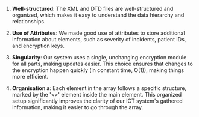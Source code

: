 1. **Well-structured**: The XML and DTD files are well-structured and organized, which makes it easy to understand the data hierarchy and relationships.

2. **Use of Attributes**: We made good use of attributes to store additional information about elements, such as severity of incidents, patient IDs, and encryption keys.

3. **Singularity**: Our system uses a single, unchanging encryption module for all parts, making updates easier. This choice ensures that changes to the encryption happen quickly (in constant time, O(1)), making things more efficient. 

4. **Organisation a**: Each element in the array follows a specific structure, marked by the '<<data>>' element inside the main element. This organized setup significantly improves the clarity of our ICT system's gathered information, making it easier to go through the array.
